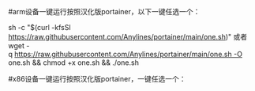 #arm设备一键运行按照汉化版portainer，以下一键任选一个：

sh -c "$(curl -kfsSl https://raw.githubusercontent.com/Anylines/portainer/main/one.sh)"
或者
wget -q https://raw.githubusercontent.com/Anylines/portainer/main/one.sh -O one.sh && chmod +x one.sh && ./one.sh


#x86设备一键运行按照汉化版portainer，一键任选一个：
